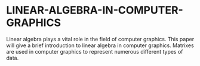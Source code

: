 # LINEAR-ALGEBRA-IN-COMPUTER-GRAPHICS
Linear algebra plays a vital role in the field of computer graphics. This paper will give a brief introduction to linear algebra in computer graphics. Matrixes are used in computer graphics to represent numerous different types of data. 
